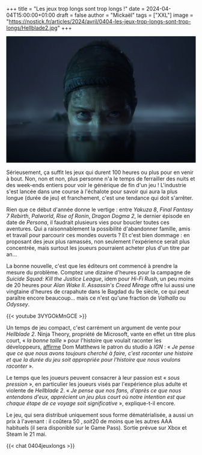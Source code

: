 +++
title = "Les jeux trop longs sont trop longs !"
date = 2024-04-04T15:00:00+01:00
draft = false
author = "Mickaël"
tags = ["XXL"]
image = "https://nostick.fr/articles/2024/avril/0404-les-jeux-trop-longs-sont-trop-longs/Hellblade2.jpg"
+++ 

![Hellblade 2](Hellblade2.jpg "Je sors pas tant que c'est trop long.") 

Sérieusement, ça suffit les jeux qui durent 100 heures ou plus pour en venir à bout. Non, non et non, plus personne n'a le temps de ferrailler des nuits et des week-ends entiers pour voir le générique de fin d'un jeu ! L'industrie s'est lancée dans une course à l'échalote pour savoir qui aura la plus longue (durée de jeu) et franchement, c'est une tendance qui doit s'arrêter.

Rien que ce début d'année donne le vertige : entre *Yakuza 8*, *Final Fantasy 7 Rebirth*, *Palworld*, *Rise of Ronin*, *Dragon Dogma 2*, le dernier épisode en date de *Persona*, il faudrait plusieurs vies pour boucler toutes ces aventures. Qui a raisonnablement la possibilité d'abandonner famille, amis et travail pour parcourir ces mondes ouverts ? Et c'est bien dommage : en proposant des jeux plus ramassés, non seulement l'expérience serait plus concentrée, mais surtout les joueurs pourraient acheter plus d'un titre par an…

La bonne nouvelle, c'est que les éditeurs ont commencé à prendre  la mesure du problème. Comptez une dizaine d'heures pour la campagne de *Suicide Squad: Kill the Justice League*, idem pour *Hi-Fi Rush*, un peu moins de 20 heures pour *Alan Wake II*. *Assassin's Creed Mirage* offre lui aussi une vingtaine d'heures de crapahute dans le Bagdad du 9e siècle, ce qui peut paraître encore beaucoup… mais ce n'est qu'une fraction de *Valhalla* ou *Odyssey*.

{{< youtube 3VYGOkMnGCE >}} 

Un temps de jeu compact, c'est carrément un argument de vente pour *Hellblade 2*. Ninja Theory, propriété de Microsoft, vante en effet un titre plus court, « *la bonne taille* » pour l'histoire que voulait raconter les développeurs, [affirme](https://www.ign.com/articles/hellblade-2-developer-ninja-theory-says-its-fans-enjoy-shorter-games) Dom Matthews le patron du studio à *IGN* : « *Je pense que ce que nous avons toujours cherché à faire, c'est raconter une histoire et que la durée du jeu soit appropriée pour l'histoire que nous voulons raconter* ».

Le temps que les joueurs peuvent consacrer à leur passion est « *sous pression* », en particulier les joueurs visés par l'expérience plus adulte et violente de *Hellblade 2*. « *Je pense que nos fans, d'après ce que nous entendons d'eux, apprécient un jeu plus court où notre intention est que chaque étape de ce voyage soit significative* », explique-t-il encore.

Le jeu, qui sera distribué uniquement sous forme dématérialisée, a aussi un prix à l'avenant : il coûtera 50 $, soit 20 $ de moins que les autres AAA habituels (il sera disponible sur le Game Pass). Sortie prévue sur Xbox et Steam le 21 mai.

{{< chat 0404jeuxlongs >}}